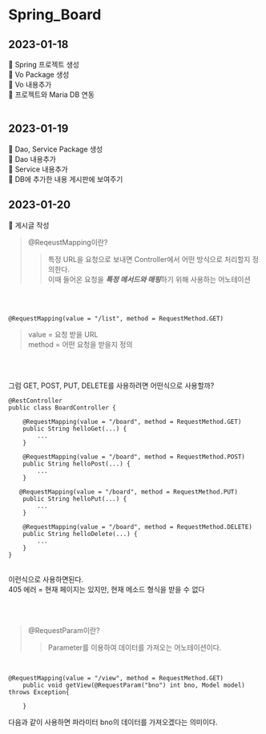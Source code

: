 # Spring_Board

## 2023-01-18
<div align='left'>
📍 Spring 프로젝트 생성 </br> 
📍 Vo Package 생성 </br>
📍 Vo 내용추가 </br>
📍 프로젝트와 Maria DB 연동
</div>
</br>

## 2023-01-19
<div align='left'>
📍 Dao, Service Package 생성 </br> 
📍 Dao 내용추가 </br>
📍 Service 내용추가 </br>
📍 DB에 추가한 내용 게시판에 보여주기 </br>
</div>

## 2023-01-20
📍 게시글 작성 </br>
> @ReqeustMapping이란?
>> 특정 URL을 요청으로 보내면 Controller에서 어떤 방식으로 처리할지 정의한다. </br>
이때 들어온 요청을 ***특정 메서드와 매핑***하기 위해 사용하는 어노테이션 

</br></br>


```
@RequestMapping(value = "/list", method = RequestMethod.GET)
```

> value = 요청 받을 URL </br>
method = 어떤 요청을 받을지 정의 

</br></br>


그럼 GET, POST, PUT, DELETE를 사용하려면 어떤식으로 사용할까? </br>

```
@RestController
public class BoardController {

    @RequestMapping(value = "/board", method = RequestMethod.GET)
    public String helloGet(...) {
        ...
    }

    @RequestMapping(value = "/board", method = RequestMethod.POST)
    public String helloPost(...) {
        ...
    }

   @RequestMapping(value = "/board", method = RequestMethod.PUT)
    public String helloPut(...) {
        ...
    }

    @RequestMapping(value = "/board", method = RequestMethod.DELETE)
    public String helloDelete(...) {
        ...
    }
}
```

</br>
이런식으로 사용하면된다.
</br>
405 에러 = 현재 페이지는 있지만, 현재 메소드 형식을 받을 수 없다

</br></br>

> @RequestParam이란?
> > Parameter를 이용하여 데이터를 가져오는 어노테이션이다.

</br>

```
@RequestMapping(value = "/view", method = RequestMethod.GET)
	public void getView(@RequestParam("bno") int bno, Model model) throws Exception{
		
	}
```

다음과 같이 사용하면 파라미터 bno의 데이터를 가져오겠다는 의미이다.
